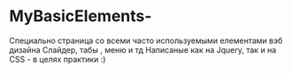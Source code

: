 # MyBasicElements-

Специально страница со всеми часто используемыми елементами вэб дизайна 
Слайдер, табы , меню и тд 
Написаные как на Jquery, так и на CSS - в целях практики :)
